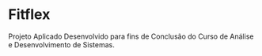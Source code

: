 # Fitflex
Projeto Aplicado Desenvolvido para fins de Conclusão do Curso de Análise e Desenvolvimento de Sistemas.
